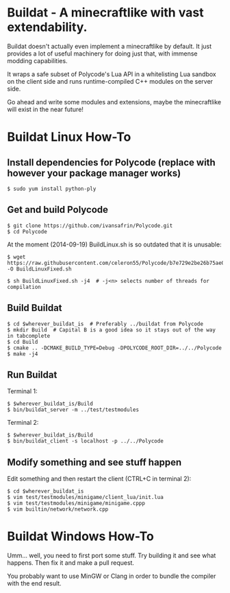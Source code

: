 Buildat - A minecraftlike with vast extendability.
==================================================

Buildat doesn't actually even implement a minecraftlike by default. It just
provides a lot of useful machinery for doing just that, with immense modding
capabilities.

It wraps a safe subset of Polycode's Lua API in a whitelisting Lua sandbox on
the client side and runs runtime-compiled C++ modules on the server side.

Go ahead and write some modules and extensions, maybe the minecraftlike will
exist in the near future!

Buildat Linux How-To
====================

Install dependencies for Polycode (replace with however your package manager works)
-------------------------------------------------------------------------------------

    $ sudo yum install python-ply

Get and build Polycode
------------------------

    $ git clone https://github.com/ivansafrin/Polycode.git
    $ cd Polycode

At the moment (2014-09-19) BuildLinux.sh is so outdated that it is unusable:

    $ wget https://raw.githubusercontent.com/celeron55/Polycode/b7e729e2be26b75ae0922f61cb56df3d6e98b86d/BuildLinux.sh -O BuildLinuxFixed.sh

    $ sh BuildLinuxFixed.sh -j4  # -j<n> selects number of threads for compilation

Build Buildat
---------------

    $ cd $wherever_buildat_is  # Preferably ../buildat from Polycode
    $ mkdir Build  # Capital B is a good idea so it stays out of the way in tabcomplete
    $ cd Build
    $ cmake .. -DCMAKE_BUILD_TYPE=Debug -DPOLYCODE_ROOT_DIR=../../Polycode
    $ make -j4

Run Buildat
-------------

Terminal 1:

    $ $wherever_buildat_is/Build
    $ bin/buildat_server -m ../test/testmodules

Terminal 2:

    $ $wherever_buildat_is/Build
    $ bin/buildat_client -s localhost -p ../../Polycode

Modify something and see stuff happen
---------------------------------------

Edit something and then restart the client (CTRL+C in terminal 2):

    $ cd $wherever_buildat_is
    $ vim test/testmodules/minigame/client_lua/init.lua
    $ vim test/testmodules/minigame/minigame.cppp
    $ vim builtin/network/network.cpp

Buildat Windows How-To
======================

Umm... well, you need to first port some stuff. Try building it and see what
happens. Then fix it and make a pull request.

You probably want to use MinGW or Clang in order to bundle the compiler with the
end result.

